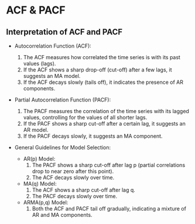 # ACF & PACF

## Interpretation of ACF and PACF

- Autocorrelation Function (ACF):
  1. The ACF measures how correlated the time series is with its past values (lags).
  2. If the ACF shows a sharp drop-off (cut-off) after a few lags, it suggests an MA model.
  3. If the ACF decays slowly (tails off), it indicates the presence of AR components.

- Partial Autocorrelation Function (PACF):
  1. The PACF measures the correlation of the time series with its lagged values, controlling for the values of all shorter lags.
  2. If the PACF shows a sharp cut-off after a certain lag, it suggests an AR model.
  3. If the PACF decays slowly, it suggests an MA component.

- General Guidelines for Model Selection:
    - AR(p) Model:
        1. The PACF shows a sharp cut-off after lag p (partial correlations drop to near zero after this point).
        2. The ACF decays slowly over time.
    - MA(q) Model:
        1. The ACF shows a sharp cut-off after lag q.
        2. The PACF decays slowly over time.
    - ARMA(p,q) Model:
        1. Both the ACF and PACF tail off gradually, indicating a mixture of AR and MA components.

